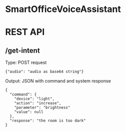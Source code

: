 # SmartOfficeVoiceAssistant
# REST API
## /get-intent
Type: POST request
```
{"audio": "audio as base64 string"}
```
Output: JSON with command and system response
```
{
  "command": {
    "device": "light",
    "action": "increase",
    "parameter": "brightness"
    "value": null
  },
  "response": "the room is too dark"
}
```
